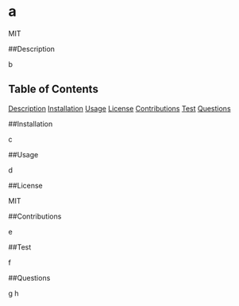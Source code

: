 # a
  MIT

  ##Description

  b

  ## Table of Contents

  [Description](#Description)
  [Installation](#Installation)
  [Usage](#Usage)
  [License](#License)
  [Contributions](#Contributions)
  [Test](#Test)
  [Questions](#Questions)

  ##Installation
  
  c

  ##Usage

  d

  ##License

  MIT

  ##Contributions

  e

  ##Test

  f

  ##Questions

  g
  h

